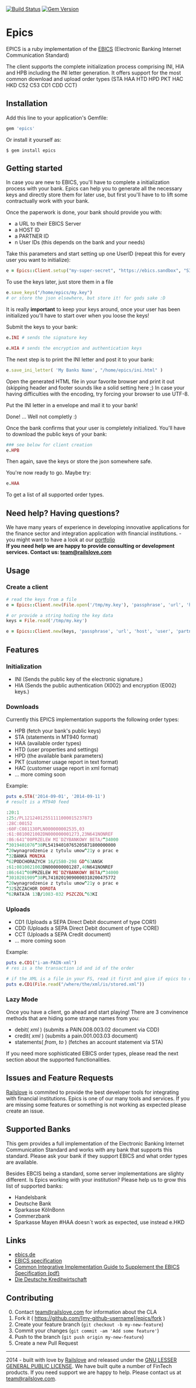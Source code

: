 [![Build Status](https://travis-ci.org/railslove/epics.svg?branch=master)](https://travis-ci.org/railslove/epics)
[![Gem Version](https://badge.fury.io/rb/epics.svg)](http://badge.fury.io/rb/epics)

# Epics

EPICS is a ruby implementation of the [EBICS](http://www.ebics.org/) (Electronic Banking Internet Communication Standard)

The client supports the complete initialization process comprising INI, HIA and HPB including the INI letter generation. It offers support for the most common download and upload order types (STA HAA HTD HPD PKT HAC HKD C52 C53 CD1 CDD CCT)


## Installation

Add this line to your application's Gemfile:

```ruby
gem 'epics'
```

Or install it yourself as:

    $ gem install epics


## Getting started

In case you are new to EBICS, you'll have to complete a initialization process with
your bank. Epics can help you to generate all the necessary keys and directly store
them for later use, but first you'll have to to lift some contractually work with your
bank.

Once the paperwork is done, your bank should provide you with:

* a URL to their EBICS Server
* a HOST ID
* a PARTNER ID
* n User IDs (this depends on the bank and your needs)

Take this parameters and start setting up one UserID (repeat this for every user
you want to initialize):

```ruby
e = Epics::Client.setup("my-super-secret", "https://ebics.sandbox", "SIZBN001", "EBIX", "EPICS")
```

To use the keys later, just store them in a file

```ruby
e.save_keys("/home/epics/my.key")
# or store the json elsewhere, but store it! for gods sake :D
```

It is really __important__ to keep your keys around, once your user has been initialized
you'll have to start over when you loose the keys!

Submit the keys to your bank:

```ruby
e.INI # sends the signature key

e.HIA # sends the encryption and authentication keys
```

The next step is to print the INI letter and post it to your bank:

```ruby
e.save_ini_letter( 'My Banks Name', "/home/epics/ini.html" )
```

Open the generated HTML file in your favorite browser and print it out (skipping
header and footer sounds like a solid setting here ;) In case your having difficulties
with the encoding, try forcing your browser to use UTF-8.

Put the INI letter in a envelope and mail it to your bank!

Done! ... Well not completly :)

Once the bank confirms that your user is completely initialized. You'll have to
download the public keys of your bank:

```ruby
### see below for client creation
e.HPB
```

Then again, save the keys or store the json somewhere safe.

You're now ready to go. Maybe try:

```ruby
e.HAA
```

To get a list of all supported order types.


## Need help? Having questions? 

We have many years of experience in developing innovative applications for the finance sector and integration application with financial institutions. - you might want to have a look at our [portfolio](http://www.railslove.com/portfolio)   
__If you need help we are happy to provide consulting or development services. Contact us: [team@railslove.com](mailto:team@railslove.com)__


## Usage

### Create a client

```ruby
# read the keys from a file
e = Epics::Client.new(File.open('/tmp/my.key'), 'passphrase', 'url', 'host', 'user', 'partner')

# or provide a string hoding the key data
keys = File.read('/tmp/my.key')

e = Epics::Client.new(keys, 'passphrase', 'url', 'host', 'user', 'partner')
```


## Features

### Initialization

* INI (Sends the public key of the electronic signature.)
* HIA (Sends the public authentication (X002) and encryption (E002) keys.)

### Downloads

Currently this EPICS implementation supports the following order types:

* HPB (fetch your bank's public keys)
* STA (statements in MT940 format)
* HAA (available order types)
* HTD (user properties and settings)
* HPD (the available bank parameters)
* PKT (customer usage report in text format)
* HAC (customer usage report in xml format)
* ... more coming soon

Example:

```ruby
puts e.STA('2014-09-01', '2014-09-11')
# result is a MT940 feed

:20:1
:25:/PL12124012551111000015237873
:28C:00152
:60F:C081130PLN000000002535,03
:61:0810021002DN000000001273,23N641NONREF
:86:641^00PRZELEW MI¨DZYBANKOWY BETA/^34000
^3019401076^38PL54194010765205871800000000
^20wynagrodzenie z tytulu umow^21y o prac e
^32BANKA MONIKA
^62PODCHORAZYCH 16/1580-298 GD^63ANSK
:61:0810021002DN000000001287,40N641NONREF
:86:641^00PRZELEW MI¨DZYBANKOWY BETA/^34000
^3010201909^38PL74102019090000310200475772
^20wynagrodzenie z tytulu umow^21y o prac e
^32SZCZACHOR DOROTA
^62RATAJA 13B/1083-032 PSZCZOL^63KI
```

### Uploads

* CD1 (Uploads a SEPA Direct Debit document of type COR1)
* CDD (Uploads a SEPA Direct Debit document of type CORE)
* CCT (Uploads a SEPA Credit document)
* ... more coming soon

Example:

```ruby
puts e.CD1("i-am-PAIN-xml")
# res is a the transaction id and id of the order 

# if the XML is a file in your FS, read it first and give if epics to consume
puts e.CD1(File.read("/where/the/xml/is/stored.xml"))

```

### Lazy Mode

Once you have a client, go ahead and start playing! There are 3 convinence methods
that are hiding some strange names from you:

* debit( _xml_ ) (submits a PAIN.008.003.02 document via CDD)
* credit( _xml_ ) (submits a pain.001.003.03 document)
* statements( _from_, _to_ ) (fetches an account statement via STA)

If you need more sophisticated EBICS order types, please read the next section
about the supported functionalities.


## Issues and Feature Requests

[Railslove](http://railslove.com) is commited to provide the best developer tools for integrating with financial institutions. Epics is one of our many tools and services. 
If you are missing some features or something is not working as expected please create an issue. 



## Supported Banks

This gem provides a full implementation of the Electronic Banking Internet Communication Standard and works with any bank that supports this standard. Please ask your bank if they support EBICS and what order types are available. 

Besides EBCIS being a standard, some server implementations are slighty different. 
Is Epics working with your institution? 
Please help us to grow this list of supported banks:

* Handelsbank
* Deutsche Bank
* Sparkasse KölnBonn
* Commerzbank
* Sparkasse Mayen #HAA doesn´t work as expected, use instead e.HKD

## Links

* [ebics.de](http://www.ebics.de/)
* [EBICS specification](http://www.ebics.de/index.php?id=30)
* [Common Integrative Implementation Guide to Supplement the EBICS Specification (pdf)](http://www.ebics.de/fileadmin/unsecured/specification/implementation_guide_DE/EBICS_Common_IG_basiert_auf_EBICS_2.5.pdf)
* [Die Deutsche Kreditwirtschaft](http://www.die-deutsche-kreditwirtschaft.de/) 


## Contributing

0. Contact team@railslove.com for information about the CLA
1. Fork it ( https://github.com/[my-github-username]/epics/fork )
2. Create your feature branch (`git checkout -b my-new-feature`)
3. Commit your changes (`git commit -am 'Add some feature'`)
4. Push to the branch (`git push origin my-new-feature`)
5. Create a new Pull Request


------------
2014 - built with love by [Railslove](http://railslove.com) and released under the [GNU LESSER GENERAL PUBLIC LICENSE](https://github.com/railslove/epics/blob/master/LICENSE.txt). We have built quite a number of FinTech products. If you need support we are happy to help. Please contact us at team@railslove.com.
